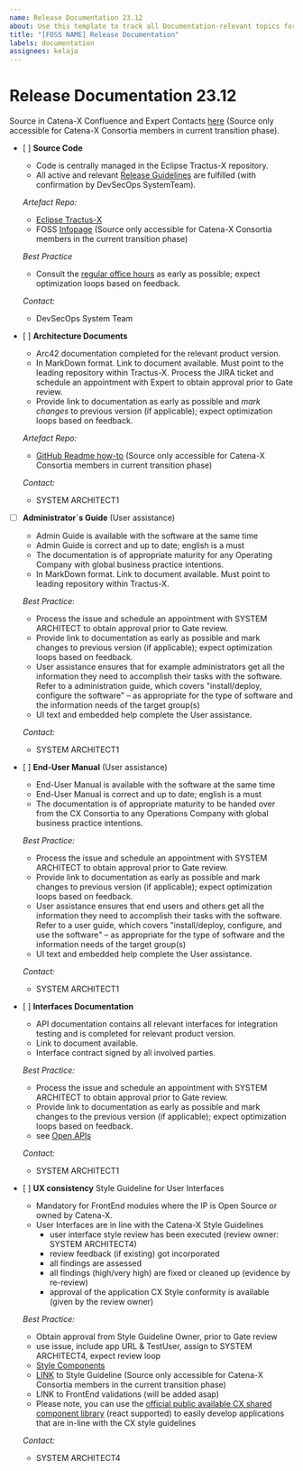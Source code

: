 ```yaml
---
name: Release Documentation 23.12
about: Use this template to track all Documentation-relevant topics for your component with regards to the upcoming Milestone.
title: "[FOSS NAME] Release Documentation"
labels: documentation
assignees: kelaja
---
```




<!-- 
Thanks for your contribution! Please fill out this template as good as possible. 
Important: Contributing Guidelines can be found here: https://eclipse-tractusx.github.io/docs/oss/how-to-contribute
Checkout the repository README for process description. 
-->

# Release Documentation 23.12

Source in Catena-X Confluence and Expert Contacts [here](https://confluence.catena-x.net/x/DOZkBQ) (Source only accessible for Catena-X Consortia members in current transition phase).

- [ ] **Source Code**

  - Code is centrally managed in the Eclipse Tractus-X repository.
  - All active and relevant [Release Guidelines](https://eclipse-tractusx.github.io/docs/release) are fulfilled (with confirmation by DevSecOps SystemTeam).

  _Artefact Repo:_
    - [Eclipse Tractus-X](https://github.com/eclipse-tractusx)
    - FOSS [Infopage](https://confluence.catena-x.net/x/_AZHAw) (Source only accessible for Catena-X Consortia members in the current transition phase)
  
  _Best Practice_
    - Consult the [regular office hours](https://catenax-ng.github.io/) as early as possible; expect optimization loops based on feedback.

  _Contact:_
    - DevSecOps System Team
  
- [ ] **Architecture Documents**

  - Arc42 documentation completed for the relevant product version.
  - In MarkDown format. Link to document available. Must point to the leading repository within Tractus-X. Process the JIRA ticket and schedule an appointment with Expert to obtain approval prior to Gate review.
  - Provide link to documentation as early as possible and _mark changes_ to previous version (if applicable); expect optimization loops based on feedback.
  
  _Artefact Repo:_
    - [GitHub Readme how-to](https://confluence.catena-x.net/x/iVIAAQ) (Source only accessible for Catena-X Consortia members in current transition phase)

  _Contact:_
    - SYSTEM ARCHITECT1

- [ ] **Administrator`s Guide** (User assistance)

  - Admin Guide is available with the software at the same time
  - Admin Guide is correct and up to date; english is a must
  - The documentation is of appropriate maturity for any Operating Company with global business practice intentions.
  - In MarkDown format. Link to document available. Must point to leading repository within Tractus-X.
  
  _Best Practice_:

    - Process the issue and schedule an appointment with SYSTEM ARCHITECT to obtain approval prior to Gate review.
    - Provide link to documentation as early as possible and mark changes to previous version (if applicable); expect optimization loops based on feedback.
    - User assistance ensures that for example administrators get all the information they need to accomplish their tasks with the software. Refer to a administration guide, which covers "install/deploy, configure the software" – as appropriate for the type of software and the information needs of the target group(s)
    - UI text and embedded help complete the User assistance.

  _Contact:_
    - SYSTEM ARCHITECT1

- [ ] **End-User Manual** (User assistance)
  - End-User Manual is available with the software at the same time
  - End-User Manual is correct and up to date; english is a must
  - The documentation is of appropriate maturity to be handed over from the CX Consortia to any Operations Company with global business practice intentions.

  _Best Practice:_

    - Process the issue and schedule an appointment with SYSTEM ARCHITECT to obtain approval prior to Gate review.
    - Provide link to documentation as early as possible and mark changes to previous version (if applicable); expect optimization loops based on feedback.
    - User assistance ensures that end users and others get all the information they need to accomplish their tasks with the software. Refer to a user guide, which covers "install/deploy, configure, and use the software" – as appropriate for the type of software and the information needs of the target group(s)
    - UI text and embedded help complete the User assistance.

  _Contact:_
    - SYSTEM ARCHITECT1

- [ ] **Interfaces Documentation**
  - API documentation contains all relevant interfaces for integration testing and is completed for relevant product version.
  - Link to document available.
  - Interface contract signed by all involved parties.

  _Best Practice:_
  
    - Process the issue and schedule an appointment with SYSTEM ARCHITECT to obtain approval prior to Gate review.
    - Provide link to documentation as early as possible and mark changes to the previous version (if applicable); expect optimization loops based on feedback.
    - see [Open APIs](https://www.openapis.org/)

  _Contact:_ 
    - SYSTEM ARCHITECT1

- [ ] **UX consistency** Style Guideline for User Interfaces
  
    - Mandatory for FrontEnd modules where the IP is Open Source or owned by Catena-X.
    - User Interfaces are in line with the Catena-X Style Guidelines
      - user interface style review has been executed  (review owner: SYSTEM ARCHITECT4)
      - review feedback (if existing) got incorporated
      - all findings are assessed
      - all findings (high/very high) are fixed or cleaned up (evidence by re-review)
      - approval of the application CX Style conformity is available (given by the review owner)

  _Best Practice:_
    - Obtain approval from Style Guideline Owner, prior to Gate review
    - use issue, include app URL & TestUser, assign to SYSTEM ARCHITECT4, expect review loop
    - [Style Components](https://portal.dev.demo.catena-x.net/_storybook/?path=/story)
    - [LINK](https://confluence.catena-x.net/x/DVIAAQ) to Style Guideline (Source only accessible for Catena-X Consortia members in the current transition phase)
    - LINK to FrontEnd validations (will be added asap)
    - Please note, you can use the [official public available CX shared component library](https://www.npmjs.com/package/cx-portal-shared-components?activeTab=readme) (react supported) to easily develop applications that are in-line with the CX style guidelines
  
  _Contact:_ 
    - SYSTEM ARCHITECT4

